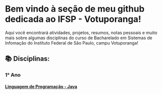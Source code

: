 # Bem vindo à seção de meu github dedicada ao IFSP - Votuporanga!
Aqui você encontrará atividades, projetos, resumos, notas pessoais e muito mais sobre algumas disciplinas do curso de Bacharelado em Sistemas de Infomação do Instituto Federal de São Paulo, campu Votuporanga!

## 📚 Disciplinas:
### 1° Ano
#### [Linguagem de Programação - Java](./LP1)
